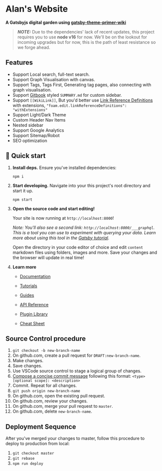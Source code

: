 # Alan's Website 
**A Gatsbyjs digital garden using [gatsby-theme-primer-wiki](https://github.com/theowenyoung/gatsby-theme-primer-wiki)**

> **_NOTE:_** Due to the dependencies' lack of recent updates, this project requires you to use **node v16** for now. We'll be on the lookout for incoming upgrades but for now, this is the path of least resistance so we forge ahead. 

## Features

- Support Local search, full-text search.
- Support Graph Visualisation with canvas.
- Support Tags, Tags First, Generating tag pages, also connecting with graph visualisation.
- Support [Gitbook](https://docs.gitbook.com/integrations/github/content-configuration#summary) styled `SUMMARY.md` for custom sidebar.
- Support `[[WikiLink]]`, But you'd better use [Link Reference Definitions](https://foambubble.github.io/foam/features/link-reference-definitions) with extensions, `"foam.edit.linkReferenceDefinitions": "withExtensions"`
- Support Light/Dark Theme
- Custom Header Nav Items
- Nested sidebar
- Support Google Analytics
- Support Sitemap/Robot
- SEO optimization


## 🚀 Quick start

1.  **Install deps.**
    Ensure you've installed dependencies:
    ```shell
    npm i
    ```

1.  **Start developing.**
    Navigate into your this project's root directory and start it up.

    ```shell
    npm start
    ```

1.  **Open the source code and start editing!**

    Your site is now running at `http://localhost:8000`!

    _Note: You'll also see a second link: _`http://localhost:8000/___graphql`_. This is a tool you can use to experiment with querying your data. Learn more about using this tool in the [Gatsby tutorial](https://www.gatsbyjs.com/tutorial/part-five/#introducing-graphiql)._

    Open the directory in your code editor of choice and edit `content` markdown files using folders, images and more. Save your changes and the browser will update in real time!

2.  **Learn more**

    - [Documentation](https://www.gatsbyjs.com/docs/?utm_source=starter&utm_medium=readme&utm_campaign=minimal-starter)

    - [Tutorials](https://www.gatsbyjs.com/tutorial/?utm_source=starter&utm_medium=readme&utm_campaign=minimal-starter)

    - [Guides](https://www.gatsbyjs.com/tutorial/?utm_source=starter&utm_medium=readme&utm_campaign=minimal-starter)

    - [API Reference](https://www.gatsbyjs.com/docs/api-reference/?utm_source=starter&utm_medium=readme&utm_campaign=minimal-starter)

    - [Plugin Library](https://www.gatsbyjs.com/plugins?utm_source=starter&utm_medium=readme&utm_campaign=minimal-starter)

    - [Cheat Sheet](https://www.gatsbyjs.com/docs/cheat-sheet/?utm_source=starter&utm_medium=readme&utm_campaign=minimal-starter)

## Source Control procedure

1. `git checkout -b new-branch-name`
1. On github.com, create a pull request for `DRAFT:new-branch-name`.
1. Make changes.
1. Save changes.
1. Use VSCode source control to stage a logical group of changes.
1. [Compose a concise commit message](https://www.freecodecamp.org/news/how-to-write-better-git-commit-messages/) following this format: `<type>[optional scope]: <description>`
1. Commit. Repeat for all changes.
1. `git push origin new-branch-name`
1. On github.com, open the existing pull request.
1. On github.com, review your changes.
1. On github.com, merge your pull request to `master`.
1. On github.com, delete `new-branch-name`.

## Deployment Sequence

After you've merged your changes to master, follow this procedure to deploy to production from local:

1. `git checkout master`
1. `git rebase`
2. `npm run deploy`
